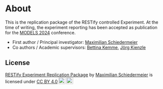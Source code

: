 # About

This is the replication package of the RESTify controlled Experiment. At the time of writing, the experiment reporting has been accepted as publication for the [MODELS 2024](https://conf.researchr.org/home/models-2024) conference.

 * First author / Principal investigator: [Maximilian Schiedermeier](https://m5c.github.io/)
 * Co authors / Academic supervisors: [Bettina Kemme](https://www.cs.mcgill.ca/~kemme/), [Jörg Kienzle](https://djeminy.github.io)

## License

 <p xmlns:cc="http://creativecommons.org/ns#" xmlns:dct="http://purl.org/dc/terms/"><a property="dct:title" rel="cc:attributionURL" href="https://m5c.github.io/RestifyReplicationPackage/">RESTify Experiment Replication Package</a> by <a rel="cc:attributionURL dct:creator" property="cc:attributionName" href="https://m5c.github.io/">Maximilian Schiedermeier</a> is licensed under <a href="https://creativecommons.org/licenses/by/4.0/?ref=chooser-v1" target="_blank" rel="license noopener noreferrer" style="display:inline-block;">CC BY 4.0<img style="height:22px!important;margin-left:3px;vertical-align:text-bottom;" src="https://mirrors.creativecommons.org/presskit/icons/cc.svg?ref=chooser-v1" alt=""><img style="height:22px!important;margin-left:3px;vertical-align:text-bottom;" src="https://mirrors.creativecommons.org/presskit/icons/by.svg?ref=chooser-v1" alt=""></a></p>